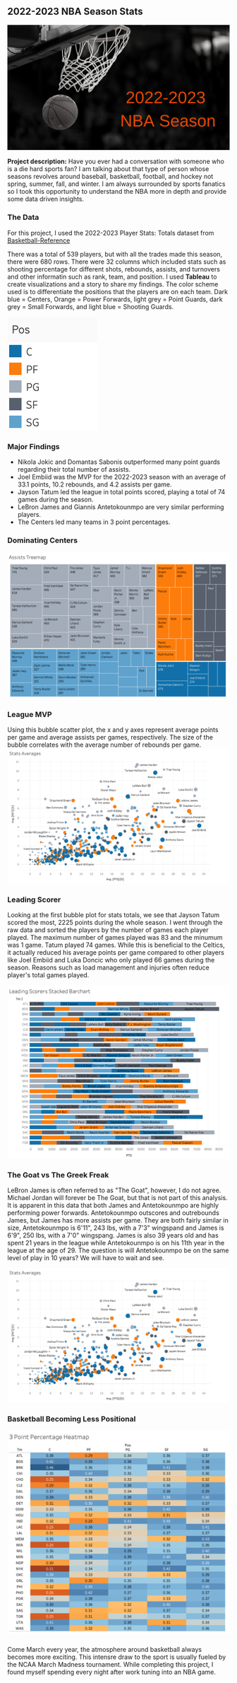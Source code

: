 ## 2022-2023 NBA Season Stats

<img src="images/NBAC.png?raw=true"/>

**Project description:** Have you ever had a conversation with someone who is a die hard sports fan? I am talking about that type of person whose seasons revolves around baseball, basketball, football, and hockey not spring, summer, fall, and winter. I am always surrounded by sports fanatics so I took this opportunity to understand the NBA more in depth and provide some data driven insights. 

### The Data

For this project, I used the 2022-2023 Player Stats: Totals dataset from [Basketball-Reference](https://www.basketball-reference.com/leagues/NBA_2023_totals.html)

There was a total of 539 players, but with all the trades made this season, there were 680 rows. There were 32 columns which included stats such as shooting percentage for different shots, rebounds, assists, and turnovers and other informatin such as rank, team, and position. I used **Tableau** to create visualizations and a story to share my findings. The color scheme used is to differentiate the positions that the players are on each team. Dark blue = Centers, Orange = Power Forwards, light grey = Point Guards, dark grey = Small Forwards, and light blue = Shooting Guards. 

<img src="images/Legend.png?raw=true"/>

### Major Findings

- Nikola Jokic and Domantas Sabonis outperformed many point guards regarding their total number of assists.
- Joel Embiid was the MVP for the 2022-2023 season with an average of 33.1 points, 10.2 rebounds, and 4.2 assists per game.
- Jayson Tatum led the league in total points scored, playing a total of 74 games during the season.
- LeBron James and Giannis Antetokounmpo are very similar performing players.
- The Centers led many teams in 3 point percentages.

### Dominating Centers

<img src="images/Assists.png?raw=true"/>

### League MVP

Using this bubble scatter plot, the x and y axes represent average points per game and average assists per games, respectively. The size of the bubble correlates with the average number of rebounds per game. 
<img src="images/BubbleA.png?raw=true"/>

### Leading Scorer

Looking at the first bubble plot for stats totals, we see that Jayson Tatum scored the most, 2225 points during the whole season. I went through the raw data and sorted the players by the number of games each player played. The maximum number of games played was 83 and the minumum was 1 game. Tatum played 74 games. While this is beneficial to the Celtics, it actually reduced his average points per game compared to other players like Joel Embiid and Luka Doncic who only played 66 games during the season. Reasons such as load management and injuries often reduce player's total games played. 

<img src="images/Lscorers.png?raw=true"/>

### The Goat vs The Greek Freak

LeBron James is often referred to as "The Goat", however, I do not agree. Michael Jordan will forever be The Goat, but that is not part of this analysis. It is apparent in this data that both James and Antetokounmpo are highly performing power forwards. Antetokounmpo outscores and outrebounds James, but James has more assists per game. They are both fairly similar in size, Antetokounmpo is 6'11", 243 lbs, with a 7'3" wingspand and James is 6'9", 250 lbs, with a 7'0" wingspang. James is also 39 years old and has spent 21 years in the league while Antetokounmpo is on his 11th year in the league at the age of 29. The question is will Antetokounmpo be on the same level of play in 10 years? We will have to wait and see. 

<img src="images/BubbleA.png?raw=true"/>

### Basketball Becoming Less Positional

<img src="images/3pt.png?raw=true"/>

### 
Come March every year, the atmosphere around basketball always becomes more exciting. This intensre draw to the sport is usually fueled by the NCAA March Madness tournament. While completing this project, I found myself spending every night after work tuning into an NBA game. 
